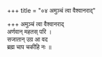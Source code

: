 +++
title = "०४ अमुञ्चं त्वा वैश्वानराद्"

+++
अमुञ्चं त्वा वैश्वानराद्  
अर्णवान् महतस् परि ।  
सजातान् उग्र आ वद  
ब्रह्म चाप चकीहि नः ॥